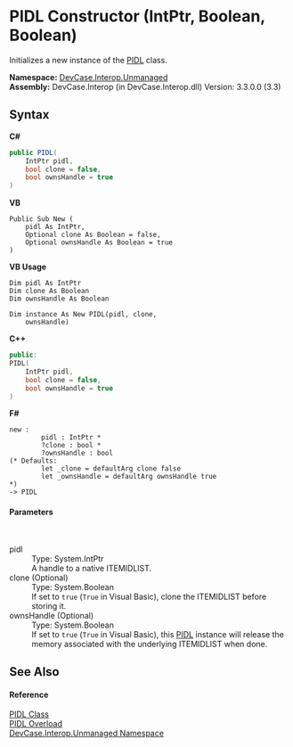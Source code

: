 # PIDL Constructor (IntPtr, Boolean, Boolean)
 

Initializes a new instance of the <a href="T_DevCase_Interop_Unmanaged_PIDL">PIDL</a> class.

**Namespace:**&nbsp;<a href="N_DevCase_Interop_Unmanaged">DevCase.Interop.Unmanaged</a><br />**Assembly:**&nbsp;DevCase.Interop (in DevCase.Interop.dll) Version: 3.3.0.0 (3.3)

## Syntax

**C#**<br />
``` C#
public PIDL(
	IntPtr pidl,
	bool clone = false,
	bool ownsHandle = true
)
```

**VB**<br />
``` VB
Public Sub New ( 
	pidl As IntPtr,
	Optional clone As Boolean = false,
	Optional ownsHandle As Boolean = true
)
```

**VB Usage**<br />
``` VB Usage
Dim pidl As IntPtr
Dim clone As Boolean
Dim ownsHandle As Boolean

Dim instance As New PIDL(pidl, clone, 
	ownsHandle)
```

**C++**<br />
``` C++
public:
PIDL(
	IntPtr pidl, 
	bool clone = false, 
	bool ownsHandle = true
)
```

**F#**<br />
``` F#
new : 
        pidl : IntPtr * 
        ?clone : bool * 
        ?ownsHandle : bool 
(* Defaults:
        let _clone = defaultArg clone false
        let _ownsHandle = defaultArg ownsHandle true
*)
-> PIDL
```


#### Parameters
&nbsp;<dl><dt>pidl</dt><dd>Type: System.IntPtr<br />A handle to a native ITEMIDLIST.</dd><dt>clone (Optional)</dt><dd>Type: System.Boolean<br />If set to `true` (`True` in Visual Basic), clone the ITEMIDLIST before storing it.</dd><dt>ownsHandle (Optional)</dt><dd>Type: System.Boolean<br />If set to `true` (`True` in Visual Basic), this <a href="T_DevCase_Interop_Unmanaged_PIDL">PIDL</a> instance will release the memory associated with the underlying ITEMIDLIST when done.</dd></dl>

## See Also


#### Reference
<a href="T_DevCase_Interop_Unmanaged_PIDL">PIDL Class</a><br /><a href="Overload_DevCase_Interop_Unmanaged_PIDL__ctor">PIDL Overload</a><br /><a href="N_DevCase_Interop_Unmanaged">DevCase.Interop.Unmanaged Namespace</a><br />
